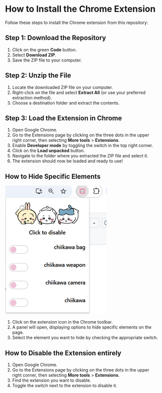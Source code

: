 # How to Install the Chrome Extension

Follow these steps to install the Chrome extension from this repository:

## Step 1: Download the Repository

1. Click on the green **Code** button.
2. Select **Download ZIP**.
3. Save the ZIP file to your computer.

## Step 2: Unzip the File

1. Locate the downloaded ZIP file on your computer.
2. Right-click on the file and select **Extract All** (or use your preferred extraction method).
3. Choose a destination folder and extract the contents.

## Step 3: Load the Extension in Chrome

1. Open Google Chrome.
2. Go to the Extensions page by clicking on the three dots in the upper right corner, then selecting **More tools** > **Extensions**.
3. Enable **Developer mode** by toggling the switch in the top right corner.
4. Click on the **Load unpacked** button.
5. Navigate to the folder where you extracted the ZIP file and select it.
6. The extension should now be loaded and ready to use!

## How to Hide Specific Elements

![Image of the panel](readme/panel.png)
1. Click on the extension icon in the Chrome toolbar.
2. A panel will open, displaying options to hide specific elements on the page.
3. Select the element you want to hide by checking the appropriate switch.
   
## How to Disable the Extension entirely

1. Open Google Chrome.
2. Go to the Extensions page by clicking on the three dots in the upper right corner, then selecting **More tools** > **Extensions**.
3. Find the extension you want to disable.
4. Toggle the switch next to the extension to disable it.
